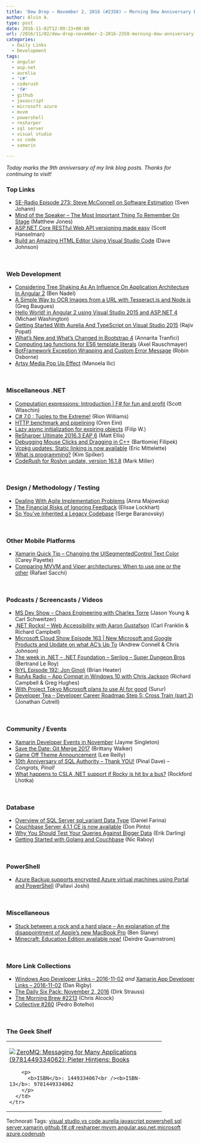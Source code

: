 ```yaml
---
title: 'Dew Drop – November 2, 2016 (#2358) – Morning Dew Anniversary Edition'
author: Alvin A.
type: post
date: 2016-11-02T12:09:23+00:00
url: /2016/11/02/dew-drop-november-2-2016-2358-morning-dew-anniversary-edition/
categories:
  - Daily Links
  - Development
tags:
  - angular
  - asp.net
  - aurelia
  - 'c#'
  - coderush
  - 'f#'
  - github
  - javascript
  - microsoft azure
  - mvvm
  - powershell
  - resharper
  - sql server
  - visual studio
  - vs code
  - xamarin

---
```

_Today marks the 9th anniversary of my link blog posts. Thanks for continuing to visit!_

### <a name="top"></a>Top Links

  * <a href="http://feedproxy.google.com/~r/se-radio/~3/g0xGXKnkZu0/" target="_blank">SE-Radio Episode 273: Steve McConnell on Software Estimation</a> (Sven Johann)
  * <a href="https://www.exceptionnotfound.net/mind-of-the-speaker-the-most-important-thing-to-remember-on-stage/" target="_blank">Mind of the Speaker &#8211; The Most Important Thing To Remember On Stage</a> (Matthew Jones)
  * <a href="http://feeds.hanselman.com/~/219311844/0/scotthanselman~ASPNET-Core-RESTful-Web-API-versioning-made-easy.aspx" target="_blank">ASP.NET Core RESTful Web API versioning made easy</a> (Scott Hanselman)
  * <a href="http://thisdavej.com/build-an-amazing-html-editor-using-visual-studio-code/" target="_blank">Build an Amazing HTML Editor Using Visual Studio Code</a> (Dave Johnson)

&nbsp;

### <a name="web"></a>Web Development

  * <a href="https://www.bennadel.com/blog/3178-considering-tree-shaking-as-an-influence-on-application-architecture-in-angular-2.htm" target="_blank">Considering Tree Shaking As An Influence On Application Architecture In Angular 2</a> (Ben Nadel)
  * <a href="https://twilioinc.wpengine.com/2016/11/a-simple-way-to-ocr-images-from-a-url-with-tesseract-js.html" target="_blank">A Simple Way to OCR Images from a URL with Tesseract.js and Node.js</a> (Greg Baugues)
  * <a href="http://lightswitchhelpwebsite.com/Blog/tabid/61/EntryId/3293/Hello-World-in-Angular-2-using-Visual-Studio-2015-and-ASP-NET-4.aspx" target="_blank">Hello World! in Angular 2 using Visual Studio 2015 and ASP.NET 4</a> (Michael Washington)
  * <a href="http://www.thousandtyone.com/blog/GettingStartedWithAureliaAndTypeScriptOnVisualStudio2015.aspx" target="_blank">Getting Started With Aurelia And TypeScript on Visual Studio 2015</a> (Rajiv Popat)
  * <a href="http://developer.telerik.com/featured/whats-new-whats-changed-bootstrap-4/" target="_blank">What’s New and What’s Changed in Bootstrap 4</a> (Annarita Tranfici)
  * <a href="http://feedproxy.google.com/~r/2ality/~3/JPW9LdPpDto/computing-tag-functions.html" target="_blank">Computing tag functions for ES6 template literals</a> (Axel Rauschmayer)
  * <a href="http://robinosborne.co.uk/2016/11/02/botframework-exception-wrapping-and-custom-error-message/" target="_blank">BotFramework Exception Wrapping and Custom Error Message</a> (Robin Osborne)
  * <a href="http://feedproxy.google.com/~r/tympanus/~3/MSa9BN6CL0U/" target="_blank">Artsy Media Pop Up Effect</a> (Manoela Ilic)

&nbsp;

### <a name="dotnet"></a>Miscellaneous .NET

  * <a href="http://fsharpforfunandprofit.com/posts/computation-expressions-intro/" target="_blank">Computation expressions: Introduction | F# for fun and profit</a> (Scott Wlaschin)
  * <a href="http://rion.io/2016/11/01/c-7-0-tuples-to-the-extreme/" target="_blank">C# 7.0 : Tuples to the Extreme!</a> (Rion Williams)
  * <a href="http://feedproxy.google.com/~r/AyendeRahien/~3/dVlvJTYyWTU/http-benchmark-and-pipelining" target="_blank">HTTP benchmark and pipelining</a> (Oren Eini)
  * <a href="http://www.strathweb.com/2016/11/lazy-async-initialization-for-expiring-objects/" target="_blank">Lazy async initialization for expiring objects</a> (Filip W.)
  * <a href="https://blog.jetbrains.com/dotnet/2016/11/01/resharper-ultimate-2016-3-eap-6/" target="_blank">ReSharper Ultimate 2016.3 EAP 6</a> (Matt Ellis)
  * <a href="https://visualstudiomagazine.com/articles/2016/11/01/debug-mouse-clicks-drags-cpp.aspx" target="_blank">Debugging Mouse Clicks and Dragging in C++</a> (Bartlomiej Filipek)
  * <a href="https://blogs.msdn.microsoft.com/vcblog/2016/11/01/vcpkg-updates-static-linking-is-now-available/" target="_blank">Vcpkg updates: Static linking is now available</a> (Eric Mittelette)
  * <a href="https://blogs.msdn.microsoft.com/microsoft_press/2016/11/01/what-is-programming/" target="_blank">What is programming?</a> (Kim Spilker)
  * <a href="https://community.devexpress.com:443/blogs/markmiller/archive/2016/11/01/coderush-for-roslyn-update-version-16-1-8.aspx" target="_blank">CodeRush for Roslyn update, version 16.1.8</a> (Mark Miller)

&nbsp;

### <a name="design"></a>Design / Methodology / Testing

  * <a href="https://dzone.com/articles/dealing-with-agile-implementation-problems?utm_medium=feed&utm_source=feedpress.me&utm_campaign=Feed%3A+dzone%2Fagile" target="_blank">Dealing With Agile Implementation Problems</a> (Anna Majowska)
  * <a href="http://www.radicalcandor.com/blog/financial-risks-ignoring-feedback/" target="_blank">The Financial Risks of Ignoring Feedback</a> (Elisse Lockhart)
  * <a href="http://feedproxy.google.com/~r/SubMain/~3/TpJrY-_pyJs/SoYouveInheritedALegacyCodebase.aspx" target="_blank">So You&#8217;ve Inherited a Legacy Codebase</a> (Serge Baranovsky)

&nbsp;

### <a name="mobile"></a>Other Mobile Platforms

  * <a href="https://blog.falafel.com/xamarin-ios-uisegmentedcontrol-text-color/" target="_blank">Xamarin Quick Tip – Changing the UISegmentedControl Text Color</a> (Carey Payette)
  * <a href="https://auth0.com/blog/compare-mvvm-and-viper-architectures/" target="_blank">Comparing MVVM and Viper architectures: When to use one or the other</a> (Rafael Sacchi)

&nbsp;

### <a name="podcasts"></a>Podcasts / Screencasts / Videos

  * <a href="http://msdevshow.com/2016/11/chaos-engineering-with-charles-torre/" target="_blank">MS Dev Show &#8211; Chaos Engineering with Charles Torre</a> (Jason Young & Carl Schweitzer)
  * <a href="http://www.dotnetrocks.com/default.aspx?ShowNum=1369" target="_blank">.NET Rocks! &#8211; Web Accessibility with Aaron Gustafson</a> (Carl Franklin & Richard Campbell)
  * <a href="http://feeds.microsoftcloudshow.com/~r/microsoftcloudshowepisodes/~3/Acjp3Y60mxQ/163-new-microsoft-and-google-products-and-update-on-what-ac-s-up-to" target="_blank">Microsoft Cloud Show Episode 163 | New Microsoft and Google Products and Update on what AC&#8217;s Up To</a> (Andrew Connell & Chris Johnson)
  * <a href="https://blogs.msdn.microsoft.com/dotnet/2016/11/01/the-week-in-net-net-foundation-serilog-super-dungeon-bros/" target="_blank">The week in .NET – .NET Foundation – Serilog – Super Dungeon Bros</a> (Bertrand Le Roy)
  * <a href="http://riyl.podbean.com/e/episode-192-jon-ginoli/" target="_blank">RiYL Episode 192: Jon Ginoli</a> (Brian Heater)
  * <a href="http://feedproxy.google.com/~r/RunaAsRadioWma/~3/qK4A-K9zqfg/default.aspx" target="_blank">RunAs Radio &#8211; App Compat in Windows 10 with Chris Jackson</a> (Richard Campbell & Greg Hughes)
  * <a href="https://mspoweruser.com/project-tokyo-microsoft-plans-use-ai-good/?utm_content=buffera308c&utm_medium=social&utm_source=twitter.com&utm_campaign=buffer" target="_blank">With Project Tokyo Microsoft plans to use AI for good</a> (Surur)
  * <a href="http://feedproxy.google.com/~r/DeveloperTea/~3/JVkzZDPdTuw/51785-developer-career-roadmap-step-5-cross-train-part-2" target="_blank">Developer Tea &#8211; Developer Career Roadmap Step 5: Cross Train (part 2)</a> (Jonathan Cutrell)

&nbsp;

### <a name="events"></a>Community / Events

  * <a href="https://blog.xamarin.com/xamarin-events-for-november-2016/" target="_blank">Xamarin Developer Events in November</a> (Jayme Singleton)
  * <a href="https://github.com/blog/2271-save-the-date-git-merge-2017" target="_blank">Save the Date: Git Merge 2017</a> (Brittany Walker)
  * <a href="https://github.com/blog/2274-game-off-theme-announcement" target="_blank">Game Off Theme Announcement</a> (Lee Reilly)
  * <a href="http://blog.sqlauthority.com/2016/11/01/10th-anniversary-sql-authority-thank/" target="_blank">10th Anniversary of SQL Authority – Thank YOU!</a> (Pinal Dave) _&#8211; Congrats, Pinal!_
  * <a href="http://www.lhotka.net/weblog/WhatHappensToCSLANETSupportIfRockyIsHitByABus.aspx" target="_blank">What happens to CSLA .NET support if Rocky is hit by a bus?</a> (Rockford Lhotka)

&nbsp;

### <a name="sql"></a>Database

  * <a href="http://feedproxy.google.com/~r/MSSQLTips-LatestSqlServerTips/~3/hzUAYDTstao/tip.asp" target="_blank">Overview of SQL Server sql_variant Data Type</a> (Daniel Farina)
  * <a href="http://blog.couchbase.com/2016/november/couchbase-4.1.1-ce-is-now-available" target="_blank">Couchbase Server 4.1.1 CE is now available</a> (Don Pinto)
  * <a href="http://feedproxy.google.com/~r/BrentOzar-SqlServerDba/~3/ODu0-LmUgmI/" target="_blank">Why You Should Test Your Queries Against Bigger Data</a> (Erik Darling)
  * <a href="http://blog.couchbase.com/2016/november/getting-started-with-golang-and-couchbase" target="_blank">Getting Started with Golang and Couchbase</a> (Nic Raboy)

&nbsp;

### <a name="ps"></a>PowerShell

  * <a href="https://azure.microsoft.com/blog/azure-backup-encrypted-vm/" target="_blank">Azure Backup supports encrypted Azure virtual machines using Portal and PowerShell</a> (Pallavi Joshi)

&nbsp;

### <a name="misc"></a>Miscellaneous

  * <a href="http://macdaddy.io/apples-new-macbook-pros/?utm_content=bufferedbb3&utm_medium=social&utm_source=twitter.com&utm_campaign=buffer" target="_blank">Stuck between a rock and a hard place &#8211; An explanation of the disappointment of Apple’s new MacBook Pro</a> (Ben Slaney)
  * <a href="http://blogs.windows.com/windowsexperience/2016/11/01/minecraft-education-edition-available-now/?WT.mc_id=DX_MVP4025064" target="_blank">Minecraft: Education Edition available now!</a> (Deirdre Quarnstrom)

&nbsp;

### <a name="links"></a>More Link Collections

  * <a href="http://windowsappdev.com/2016/11/windows-app-developer-links-2016-11-02/" target="_blank">Windows App Developer Links &#8211; 2016-11-02</a> _and_ <a href="http://allaboutxamarin.com/2016/11/xamarin-app-developer-links-2016-11-02/" target="_blank">Xamarin App Developer Links &#8211; 2016-11-02</a> (Dan Rigby)
  * <a href="http://www.dirkstrauss.com/new-bootstrap/" target="_blank">The Daily Six Pack: November 2, 2016</a> (Dirk Strauss)
  * <a href="http://feedproxy.google.com/~r/ReflectivePerspective/~3/9kYBYrGhouI/" target="_blank">The Morning Brew #2213</a> (Chris Alcock)
  * <a href="http://feedproxy.google.com/~r/tympanus/~3/DKEYI8vcy2s/" target="_blank">Collective #260</a> (Pedro Botelho)

&nbsp;

### <a name="shelf"></a>The Geek Shelf

<div id="scid:7dc1bd33-94bd-46fd-a20b-0131235bcd47:f65cb5a6-7cf5-4ecc-b460-8f24b62f6841" class="wlWriterEditableSmartContent" style="float: none; padding-bottom: 0px; padding-top: 0px; padding-left: 0px; margin: 0px; display: inline; padding-right: 0px">
  <table cellspacing="0" cellpadding="2" width="400" border="0" unselectable="on">
    <tr>
      <td valign="top" width="400">
        <p>
          <a title="ZeroMQ: Messaging for Many Applications (9781449334062): Pieter Hintjens: Books" href="http://www.amazon.com/exec/obidos/ASIN/1449334067/amavin-20"><img data-recalc-dims="1" decoding="async" src="https://i0.wp.com/images.amazon.com/images/P/1449334067.01.MZZZZZZZ.jpg?w=660" border="0" align="left" style="float:left" />ZeroMQ: Messaging for Many Applications (9781449334062): Pieter Hintjens: Books</a>
        </p>
        
        <p>
          <b>ISBN</b>: 1449334067<br /><b>ISBN-13</b>: 9781449334062
        </p>
      </td>
    </tr>
  </table>
</div>

<div id="scid:77ECF5F8-D252-44F5-B4EB-D463C5396A79:ca0e2168-198d-4e62-980c-56cbd27807f6" class="wlWriterEditableSmartContent" style="float: none; padding-bottom: 0px; padding-top: 0px; padding-left: 0px; margin: 0px; display: inline; padding-right: 0px">
  Technorati Tags: <a href="http://technorati.com/tags/visual+studio" rel="tag">visual studio</a>,<a href="http://technorati.com/tags/vs+code" rel="tag">vs code</a>,<a href="http://technorati.com/tags/aurelia" rel="tag">aurelia</a>,<a href="http://technorati.com/tags/javascript" rel="tag">javascript</a>,<a href="http://technorati.com/tags/powershell" rel="tag">powershell</a>,<a href="http://technorati.com/tags/sql+server" rel="tag">sql server</a>,<a href="http://technorati.com/tags/xamarin" rel="tag">xamarin</a>,<a href="http://technorati.com/tags/github" rel="tag">github</a>,<a href="http://technorati.com/tags/f%23" rel="tag">f#</a>,<a href="http://technorati.com/tags/c%23" rel="tag">c#</a>,<a href="http://technorati.com/tags/resharper" rel="tag">resharper</a>,<a href="http://technorati.com/tags/mvvm" rel="tag">mvvm</a>,<a href="http://technorati.com/tags/angular" rel="tag">angular</a>,<a href="http://technorati.com/tags/asp.net" rel="tag">asp.net</a>,<a href="http://technorati.com/tags/microsoft+azure" rel="tag">microsoft azure</a>,<a href="http://technorati.com/tags/coderush" rel="tag">coderush</a>
</div>